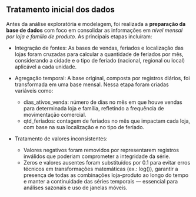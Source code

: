 
## Tratamento inicial dos dados 

Antes da análise exploratória e modelagem, foi realizada a **preparação da base de dados** com foco em consolidar as informações em *nível mensal por loja e família de produto*. As principais etapas incluíram:

- Integração de fontes: As bases de vendas, feriados e localização das lojas foram cruzadas para calcular a quantidade de feriados por mês, considerando a cidade e o tipo de feriado (nacional, regional ou local) aplicável a cada unidade.

- Agregação temporal: A base original, composta por registros diários, foi transformada em uma base mensal. Nessa etapa foram criadas variáveis como:
    - dias_ativos_venda: número de dias no mês em que houve vendas para determinada loja e família, refletindo a frequência de movimentação comercial.
    - qtd_feriados: contagem de feriados no mês que impactam cada loja, com base na sua localização e no tipo de feriado.

- Tratamento de valores inconsistentes:
    - Valores negativos foram removidos por representarem registros inválidos que poderiam comprometer a integridade da série.
    - Zeros e valores ausentes foram substituídos por 0.1 para evitar erros técnicos em transformações matemáticas (ex.: log()), garantir a presença de todas as combinações loja-produto ao longo do tempo e manter a continuidade das séries temporais — essencial para análises sazonais e uso de janelas móveis.
